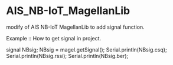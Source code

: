 # AIS_NB-IoT_MagellanLib
modify of AIS NB-IoT MagellanLib to add signal function.

Example ::
How to get signal in project.

  signal NBsig;
  NBsig = magel.getSignal();
  Serial.println(NBsig.csq);
  Serial.println(NBsig.rssi);
  Serial.println(NBsig.ber);
